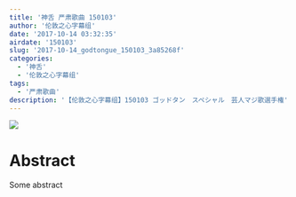 ```yaml
---
title: '神舌 严肃歌曲 150103'
author: '伦敦之心字幕组'
date: '2017-10-14 03:32:35'
airdate: '150103'
slug: '2017-10-14_godtongue_150103_3a85268f'
categories: 
  - '神舌'
  - '伦敦之心字幕组'
tags: 
  - '严肃歌曲'
description: '【伦敦之心字幕组】150103 ゴッドタン　スペシャル　芸人マジ歌選手権'
---
```


![](https://i.imgur.com/10TiiMt.jpg)
# Abstract
Some abstract
